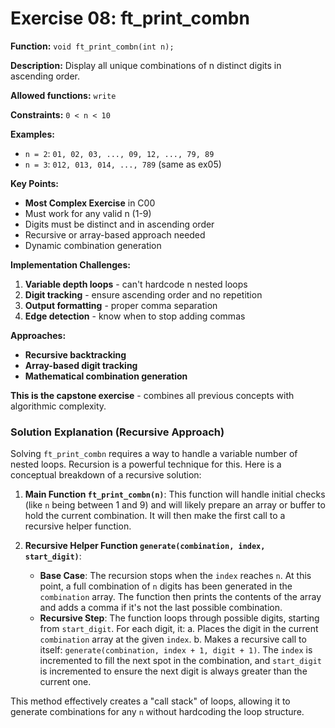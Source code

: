 # Exercise 08: ft_print_combn

**Function:** `void ft_print_combn(int n);`

**Description:** Display all unique combinations of n distinct digits in ascending order.

**Allowed functions:** `write`

**Constraints:** `0 < n < 10`

**Examples:**
- `n = 2`: `01, 02, 03, ..., 09, 12, ..., 79, 89`
- `n = 3`: `012, 013, 014, ..., 789` (same as ex05)

**Key Points:**
- **Most Complex Exercise** in C00
- Must work for any valid n (1-9)
- Digits must be distinct and in ascending order
- Recursive or array-based approach needed
- Dynamic combination generation

**Implementation Challenges:**
1. **Variable depth loops** - can't hardcode n nested loops
2. **Digit tracking** - ensure ascending order and no repetition  
3. **Output formatting** - proper comma separation
4. **Edge detection** - know when to stop adding commas

**Approaches:**
- **Recursive backtracking**
- **Array-based digit tracking**
- **Mathematical combination generation**

**This is the capstone exercise** - combines all previous concepts with algorithmic complexity.

### Solution Explanation (Recursive Approach)

Solving `ft_print_combn` requires a way to handle a variable number of nested loops. Recursion is a powerful technique for this. Here is a conceptual breakdown of a recursive solution:

1.  **Main Function `ft_print_combn(n)`**: This function will handle initial checks (like `n` being between 1 and 9) and will likely prepare an array or buffer to hold the current combination. It will then make the first call to a recursive helper function.

2.  **Recursive Helper Function `generate(combination, index, start_digit)`**:
    *   **Base Case**: The recursion stops when the `index` reaches `n`. At this point, a full combination of `n` digits has been generated in the `combination` array. The function then prints the contents of the array and adds a comma if it's not the last possible combination.
    *   **Recursive Step**: The function loops through possible digits, starting from `start_digit`. For each digit, it:
        a.  Places the digit in the current `combination` array at the given `index`.
        b.  Makes a recursive call to itself: `generate(combination, index + 1, digit + 1)`. The `index` is incremented to fill the next spot in the combination, and `start_digit` is incremented to ensure the next digit is always greater than the current one.

This method effectively creates a "call stack" of loops, allowing it to generate combinations for any `n` without hardcoding the loop structure.